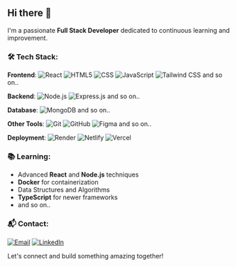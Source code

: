 ## Hi there 👋

I'm a passionate **Full Stack Developer** dedicated to continuous learning and improvement.

### 🛠️ Tech Stack:
**Frontend**: 
![React](https://img.shields.io/badge/-React-61DAFB?logo=react&logoColor=white&style=flat) ![HTML5](https://img.shields.io/badge/-HTML5-E34F26?logo=html5&logoColor=white&style=flat) ![CSS](https://img.shields.io/badge/-CSS-1572B6?logo=css3&logoColor=white&style=flat) ![JavaScript](https://img.shields.io/badge/-JavaScript-F7DF1E?logo=javascript&logoColor=black&style=flat) ![Tailwind CSS](https://img.shields.io/badge/-Tailwind_CSS-38B2AC?logo=tailwind-css&logoColor=white&style=flat) and so on..

**Backend**:
![Node.js](https://img.shields.io/badge/-Node.js-339933?logo=node.js&logoColor=white&style=flat) ![Express.js](https://img.shields.io/badge/-Express.js-000000?logo=express&logoColor=white&style=flat) and so on..

**Database**:
![MongoDB](https://img.shields.io/badge/-MongoDB-47A248?logo=mongodb&logoColor=white&style=flat) and so on..

**Other Tools**:
![Git](https://img.shields.io/badge/-Git-F05032?logo=git&logoColor=white&style=flat) ![GitHub](https://img.shields.io/badge/-GitHub-181717?logo=github&logoColor=white&style=flat) ![Figma](https://img.shields.io/badge/-Figma-F24E1E?logo=figma&logoColor=white&style=flat) and so on..

**Deployment**:
![Render](https://img.shields.io/badge/-Render-46E3B7?logo=render&logoColor=black&style=flat) ![Netlify](https://img.shields.io/badge/-Netlify-00C7B7?logo=netlify&logoColor=white&style=flat) ![Vercel](https://img.shields.io/badge/-Vercel-000000?logo=vercel&logoColor=white&style=flat)

### 📚 Learning:
- Advanced **React** and **Node.js** techniques
- **Docker** for containerization
- Data Structures and Algorithms
- **TypeScript** for newer frameworks
- and so on..

### 📬 Contact:
[![Email](https://img.shields.io/badge/-Email-D14836?logo=gmail&logoColor=white&style=flat)](mailto:sparkysaksham.dev@gmail.com) [![LinkedIn](https://img.shields.io/badge/-LinkedIn-0A66C2?logo=linkedin&logoColor=white&style=flat)](https://www.linkedin.com/in/saksham-gupta-87a1a427b/)

Let's connect and build something amazing together!
